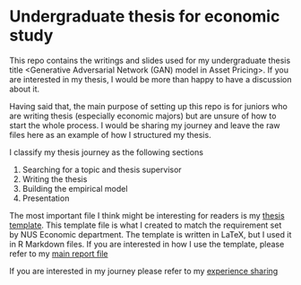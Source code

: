 # Undergraduate thesis for economic study

This repo contains the writings and slides used for my
undergraduate thesis title
<Generative Adversarial Network (GAN) model in Asset Pricing>.
If you are interested in my thesis, I would be more than
happy to have a discussion about it.

Having said that, the main purpose of setting up this repo
is for juniors who are writing thesis (especially economic
majors) but are unsure of how to start the whole process.
I would be sharing my journey and leave the raw files here
as an example of how I structured my thesis.

I classify my thesis journey as the following sections

1. Searching for a topic and thesis supervisor
2. Writing the thesis
3. Building the empirical model
4. Presentation

The most important file I think might be interesting for
readers is my [thesis
template](template/thesis_template.tex).
This template file is what I created to match the
requirement set by NUS Economic department.
The template is written in LaTeX, but I used it in R
Markdown files.
If you are interested in how I use the template, please
refer to my [main report file](report/thesis.Rmd)

If you are interested in my journey please refer to my
[experience sharing](experience/README.md)
